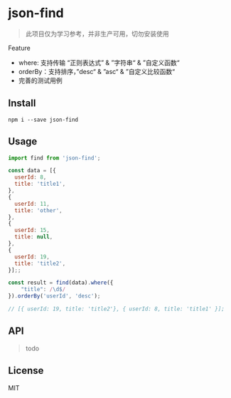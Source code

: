 # json-find

> 此项目仅为学习参考，并非生产可用，切勿安装使用

Feature
* where: 支持传输 “正则表达式” & ”字符串“ & ”自定义函数“
* orderBy：支持排序，”desc“ & ”asc“ & ”自定义比较函数“
* 完善的测试用例

## Install

```
npm i --save json-find
```

## Usage

``` javascript
import find from 'json-find';

const data = [{
  userId: 8,
  title: 'title1',
},
{
  userId: 11,
  title: 'other',
},
{
  userId: 15,
  title: null,
},
{
  userId: 19,
  title: 'title2',
}];;

const result = find(data).where({
    "title": /\d$/
}).orderBy('userId', 'desc');

// [{ userId: 19, title: 'title2'}, { userId: 8, title: 'title1' }];
```
## API

> todo

## License

MIT
